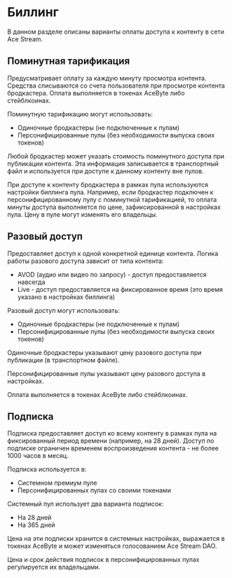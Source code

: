 # Биллинг

В данном разделе описаны варианты оплаты доступа к контенту в сети Ace Stream.

## Поминутная тарификация

Предусматривает оплату за каждую минуту просмотра контента. Средства списываются со счета пользователя при просмотре контента бродкастера. Оплата выполняется в токенах AceByte либо стейблкоинах.

Поминутную тарификацию могут использовать:

- Одиночные бродкастеры (не подключенные к пулам)
- Персонифицированные пулы (без необходимости выпуска своих токенов)

Любой бродкастер может указать стоимость поминутного доступа при публикации контента. Эта информация записывается в транспортный файл и используется при доступе к данному контенту вне пулов.

При доступе к контенту бродкастера в рамках пула используются настройки биллинга пула. Например, если бродкастер подключен к персонифицированному пулу с поминутной тарификацией, то оплата минуты доступа выполняется по цене, зафиксированной в настройках пула. Цену в пуле могут изменять его владельцы.


## Разовый доступ

Предоставляет доступ к одной конкретной единице контента. Логика работы разового доступа зависит от типа контента:

- AVOD (аудио или видео по запросу) - доступ предоставляется навсегда
- Live - доступ предоставляется на фиксированное время (это время указано в настройках биллинга)

Разовый доступ могут использовать:

- Одиночные бродкастеры (не подключенные к пулам)
- Персонифицированные пулы (без необходимости выпуска своих токенов)

Одиночные бродкастеры указывают цену разового доступа при публикации (в транспортном файле).

Персонифицированные пулы указывают цену разового доступа в настройках.

Оплата выполняется в токенах AceByte либо стейблкоинах.


## Подписка

Подписка предоставляет доступ ко всему контенту в рамках пула на фиксированный период времени (например, на 28 дней). Доступ по подписке ограничен временем воспроизведения контента - не более 1000 часов в месяц.

Подписка используется в:

- Системном премиум пуле
- Персонифицированных пулах со своими токенами

Системный пул использует два варианта подписок:

- На 28 дней
- На 365 дней

Цена на эти подписки хранится в системных настройках, выражается в токенах AceByte и может изменяться голосованием Ace Stream DAO.

Цена и срок действия подписок в персонифицированных пулах регулируется их владельцами.
